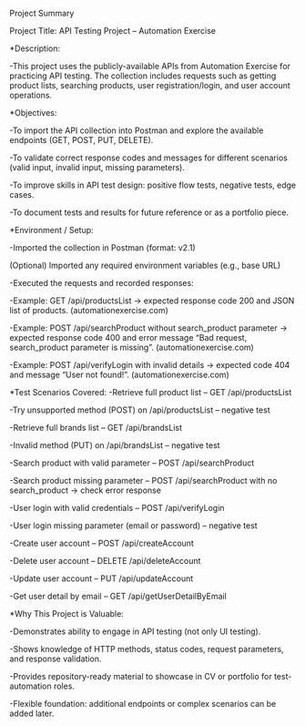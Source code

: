 Project Summary

Project Title: API Testing Project – Automation Exercise

*Description:

-This project uses the publicly-available APIs from Automation Exercise for practicing API testing. The collection includes requests such as getting product lists, searching products, user registration/login, and user account operations.

*Objectives:

-To import the API collection into Postman and explore the available endpoints (GET, POST, PUT, DELETE).

-To validate correct response codes and messages for different scenarios (valid input, invalid input, missing parameters).

-To improve skills in API test design: positive flow tests, negative tests, edge cases.

-To document tests and results for future reference or as a portfolio piece.

*Environment / Setup:

-Imported the collection in Postman (format: v2.1)

(Optional) Imported any required environment variables (e.g., base URL)

-Executed the requests and recorded responses:

-Example: GET /api/productsList → expected response code 200 and JSON list of products. (automationexercise.com)

-Example: POST /api/searchProduct without search_product parameter → expected response code 400 and error message “Bad request, search_product parameter is missing”. (automationexercise.com)

-Example: POST /api/verifyLogin with invalid details → expected code 404 and message “User not found!”. (automationexercise.com)

*Test Scenarios Covered:
-Retrieve full product list – GET /api/productsList

-Try unsupported method (POST) on /api/productsList – negative test

-Retrieve full brands list – GET /api/brandsList

-Invalid method (PUT) on /api/brandsList – negative test

-Search product with valid parameter – POST /api/searchProduct

-Search product missing parameter – POST /api/searchProduct with no search_product → check error response

-User login with valid credentials – POST /api/verifyLogin

-User login missing parameter (email or password) – negative test

-Create user account – POST /api/createAccount

-Delete user account – DELETE /api/deleteAccount

-Update user account – PUT /api/updateAccount

-Get user detail by email – GET /api/getUserDetailByEmail

*Why This Project is Valuable:

-Demonstrates ability to engage in API testing (not only UI testing).

-Shows knowledge of HTTP methods, status codes, request parameters, and response validation.

-Provides repository-ready material to showcase in CV or portfolio for test-automation roles.

-Flexible foundation: additional endpoints or complex scenarios can be added later.
